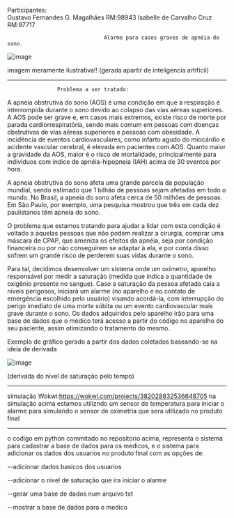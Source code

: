 Participantes:  
Gustavo Fernandes G. Magalhães      RM:98943 
Isabelle de Carvalho Cruz           RM:97717 

 

 
                                   Alarme para casos graves de apnéia do sono. 

![image](https://github.com/GustavoFGM/GS_EDGE-2-/assets/127215077/4697d6cd-70ae-4554-9595-e519732ee23d)

imagem meramente ilustrativa!! (gerada apartir de inteligencia artificil)



--------------------------------------------------------------------------------------------------------------------------------
                    Problema a ser tratado: 

A apnéia obstrutiva do sono (AOS) é uma condição em que a respiração é interrompida durante o sono devido ao colapso das vias aéreas superiores. A AOS pode ser grave e, em casos mais extremos, existe risco de morte por parada cardiorrespiratória, sendo mais comum em pessoas com doenças obstrutivas de vias aéreas superiores e pessoas com obesidade. A incidência de eventos cardiovasculares, como infarto agudo do miocárdio e acidente vascular cerebral, é elevada em pacientes com AOS. Quanto maior a gravidade da AOS, maior é o risco de mortalidade, principalmente para indivíduos com índice de apnéia-hipopneia (IAH) acima de 30 eventos por hora. 

A apneia obstrutiva do sono afeta uma grande parcela da população mundial, sendo estimado que 1 bilhão de pessoas sejam afetadas em todo o mundo. No Brasil, a apneia do sono afeta cerca de 50 milhões de pessoas. Em São Paulo, por exemplo, uma pesquisa mostrou que três em cada dez paulistanos têm apneia do sono. 

O problema que estamos tratando para ajudar a lidar com esta condição é voltado a aquelas pessoas que não podem realizar a cirurgia, comprar uma máscara de CPAP, que ameniza os efeitos da apnéia, seja por condição financeira ou por não conseguirem se adaptar à ela, e por conta disso sofrem um grande risco de perderem suas vidas durante o sono. 

Para tal, decidimos desenvolver um sistema onde um oxímetro, aparelho responsável por medir a saturação (medida que indica a quantidade de oxigênio presente no sangue). Caso a saturação da pessoa afetada caia a níveis perigosos, iniciará um alarme (no aparelho e no contato de emergência escolhido pelo usuário) visando acordá-la, com interrupção do perigo imediato de uma morte súbita ou um evento cardiovascular mais grave durante o sono. Os dados adquiridos pelo aparelho irão para uma base de dados que o médico terá acesso a partir do código no aparelho do seu paciente, assim otimizando o tratamento do mesmo. 

 

Exemplo de gráfico gerado a partir dos dados coletados baseando-se na ideia de derivada 

![image](https://github.com/GustavoFGM/GS_EDGE-2-/assets/127215077/d5b3af8c-3f09-4fa6-a046-4e3bd24b8e07)

 
  (derivada do nível de saturação pelo tempo) 

--------------------------------------------------------------------------
simulação Wokwi:https://wokwi.com/projects/382028832536648705
na simulação acima estamos utilizndo um sensor de temperatura para iniciar o alarme para simulando o sensor de oximetria que sera utilizado no produto final

 ------------------------------------------------------------------------------------
 o codigo em python commitado no repositorio acima, representa o sistema para cadastrar a base de dados para os medicos, e o sistema para adicionar os dados dos usuarios no produto final
 com as opções de:
 
 --adicionar dados basicos dos usuarios
 
 --adicionar o nivel de saturação que ira iniciar o alarme
 
 --gerar uma base de dados num arquivo txt
 
 --mostrar a base de dados para o medico
 

 

 

